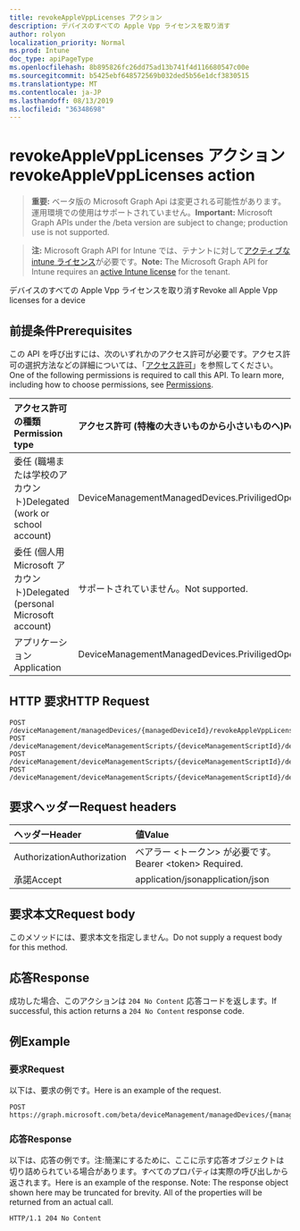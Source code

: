 ```yaml
---
title: revokeAppleVppLicenses アクション
description: デバイスのすべての Apple Vpp ライセンスを取り消す
author: rolyon
localization_priority: Normal
ms.prod: Intune
doc_type: apiPageType
ms.openlocfilehash: 8b895826fc26dd75ad13b741f4d116680547c00e
ms.sourcegitcommit: b5425ebf648572569b032ded5b56e1dcf3830515
ms.translationtype: MT
ms.contentlocale: ja-JP
ms.lasthandoff: 08/13/2019
ms.locfileid: "36348698"
---
```

# <a name="revokeapplevpplicenses-action"></a><span data-ttu-id="245ad-103">revokeAppleVppLicenses アクション</span><span class="sxs-lookup"><span data-stu-id="245ad-103">revokeAppleVppLicenses action</span></span>

> <span data-ttu-id="245ad-104">**重要:** ベータ版の Microsoft Graph Api は変更される可能性があります。運用環境での使用はサポートされていません。</span><span class="sxs-lookup"><span data-stu-id="245ad-104">**Important:** Microsoft Graph APIs under the /beta version are subject to change; production use is not supported.</span></span>

> <span data-ttu-id="245ad-105">**注:** Microsoft Graph API for Intune では、テナントに対して[アクティブな intune ライセンス](https://go.microsoft.com/fwlink/?linkid=839381)が必要です。</span><span class="sxs-lookup"><span data-stu-id="245ad-105">**Note:** The Microsoft Graph API for Intune requires an [active Intune license](https://go.microsoft.com/fwlink/?linkid=839381) for the tenant.</span></span>

<span data-ttu-id="245ad-106">デバイスのすべての Apple Vpp ライセンスを取り消す</span><span class="sxs-lookup"><span data-stu-id="245ad-106">Revoke all Apple Vpp licenses for a device</span></span>

## <a name="prerequisites"></a><span data-ttu-id="245ad-107">前提条件</span><span class="sxs-lookup"><span data-stu-id="245ad-107">Prerequisites</span></span>
<span data-ttu-id="245ad-p101">この API を呼び出すには、次のいずれかのアクセス許可が必要です。アクセス許可の選択方法などの詳細については、「[アクセス許可](/graph/permissions-reference)」を参照してください。</span><span class="sxs-lookup"><span data-stu-id="245ad-p101">One of the following permissions is required to call this API. To learn more, including how to choose permissions, see [Permissions](/graph/permissions-reference).</span></span>

|<span data-ttu-id="245ad-110">アクセス許可の種類</span><span class="sxs-lookup"><span data-stu-id="245ad-110">Permission type</span></span>|<span data-ttu-id="245ad-111">アクセス許可 (特権の大きいものから小さいものへ)</span><span class="sxs-lookup"><span data-stu-id="245ad-111">Permissions (from most to least privileged)</span></span>|
|:---|:---|
|<span data-ttu-id="245ad-112">委任 (職場または学校のアカウント)</span><span class="sxs-lookup"><span data-stu-id="245ad-112">Delegated (work or school account)</span></span>|<span data-ttu-id="245ad-113">DeviceManagementManagedDevices.PriviligedOperation.All</span><span class="sxs-lookup"><span data-stu-id="245ad-113">DeviceManagementManagedDevices.PriviligedOperation.All</span></span>|
|<span data-ttu-id="245ad-114">委任 (個人用 Microsoft アカウント)</span><span class="sxs-lookup"><span data-stu-id="245ad-114">Delegated (personal Microsoft account)</span></span>|<span data-ttu-id="245ad-115">サポートされていません。</span><span class="sxs-lookup"><span data-stu-id="245ad-115">Not supported.</span></span>|
|<span data-ttu-id="245ad-116">アプリケーション</span><span class="sxs-lookup"><span data-stu-id="245ad-116">Application</span></span>|<span data-ttu-id="245ad-117">DeviceManagementManagedDevices.PriviligedOperation.All</span><span class="sxs-lookup"><span data-stu-id="245ad-117">DeviceManagementManagedDevices.PriviligedOperation.All</span></span>|

## <a name="http-request"></a><span data-ttu-id="245ad-118">HTTP 要求</span><span class="sxs-lookup"><span data-stu-id="245ad-118">HTTP Request</span></span>
<!-- {
  "blockType": "ignored"
}
-->
``` http
POST /deviceManagement/managedDevices/{managedDeviceId}/revokeAppleVppLicenses
POST /deviceManagement/deviceManagementScripts/{deviceManagementScriptId}/deviceRunStates/{deviceManagementScriptDeviceStateId}/managedDevice/revokeAppleVppLicenses
POST /deviceManagement/deviceManagementScripts/{deviceManagementScriptId}/deviceRunStates/{deviceManagementScriptDeviceStateId}/managedDevice/users/{userId}/managedDevices/{managedDeviceId}/revokeAppleVppLicenses
POST /deviceManagement/deviceManagementScripts/{deviceManagementScriptId}/deviceRunStates/{deviceManagementScriptDeviceStateId}/managedDevice/detectedApps/{detectedAppId}/managedDevices/{managedDeviceId}/revokeAppleVppLicenses
```

## <a name="request-headers"></a><span data-ttu-id="245ad-119">要求ヘッダー</span><span class="sxs-lookup"><span data-stu-id="245ad-119">Request headers</span></span>
|<span data-ttu-id="245ad-120">ヘッダー</span><span class="sxs-lookup"><span data-stu-id="245ad-120">Header</span></span>|<span data-ttu-id="245ad-121">値</span><span class="sxs-lookup"><span data-stu-id="245ad-121">Value</span></span>|
|:---|:---|
|<span data-ttu-id="245ad-122">Authorization</span><span class="sxs-lookup"><span data-stu-id="245ad-122">Authorization</span></span>|<span data-ttu-id="245ad-123">ベアラー &lt;トークン&gt; が必要です。</span><span class="sxs-lookup"><span data-stu-id="245ad-123">Bearer &lt;token&gt; Required.</span></span>|
|<span data-ttu-id="245ad-124">承諾</span><span class="sxs-lookup"><span data-stu-id="245ad-124">Accept</span></span>|<span data-ttu-id="245ad-125">application/json</span><span class="sxs-lookup"><span data-stu-id="245ad-125">application/json</span></span>|

## <a name="request-body"></a><span data-ttu-id="245ad-126">要求本文</span><span class="sxs-lookup"><span data-stu-id="245ad-126">Request body</span></span>
<span data-ttu-id="245ad-127">このメソッドには、要求本文を指定しません。</span><span class="sxs-lookup"><span data-stu-id="245ad-127">Do not supply a request body for this method.</span></span>

## <a name="response"></a><span data-ttu-id="245ad-128">応答</span><span class="sxs-lookup"><span data-stu-id="245ad-128">Response</span></span>
<span data-ttu-id="245ad-129">成功した場合、このアクションは `204 No Content` 応答コードを返します。</span><span class="sxs-lookup"><span data-stu-id="245ad-129">If successful, this action returns a `204 No Content` response code.</span></span>

## <a name="example"></a><span data-ttu-id="245ad-130">例</span><span class="sxs-lookup"><span data-stu-id="245ad-130">Example</span></span>

### <a name="request"></a><span data-ttu-id="245ad-131">要求</span><span class="sxs-lookup"><span data-stu-id="245ad-131">Request</span></span>
<span data-ttu-id="245ad-132">以下は、要求の例です。</span><span class="sxs-lookup"><span data-stu-id="245ad-132">Here is an example of the request.</span></span>
``` http
POST https://graph.microsoft.com/beta/deviceManagement/managedDevices/{managedDeviceId}/revokeAppleVppLicenses
```

### <a name="response"></a><span data-ttu-id="245ad-133">応答</span><span class="sxs-lookup"><span data-stu-id="245ad-133">Response</span></span>
<span data-ttu-id="245ad-p102">以下は、応答の例です。注:簡潔にするために、ここに示す応答オブジェクトは切り詰められている場合があります。すべてのプロパティは実際の呼び出しから返されます。</span><span class="sxs-lookup"><span data-stu-id="245ad-p102">Here is an example of the response. Note: The response object shown here may be truncated for brevity. All of the properties will be returned from an actual call.</span></span>
``` http
HTTP/1.1 204 No Content
```






